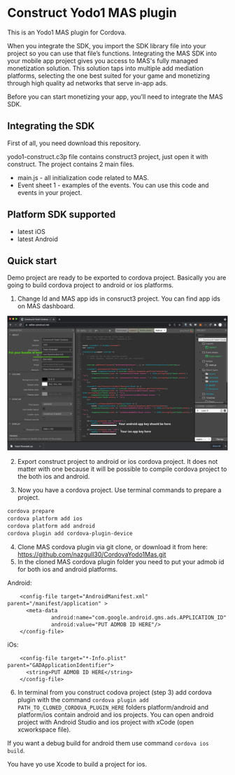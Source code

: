 Construct Yodo1 MAS plugin<br>
=====
This is an Yodo1 MAS plugin for Cordova.

When you integrate the SDK, you import the SDK library file into your project so you can use that file’s functions. Integrating the MAS SDK into your mobile app project gives you access to MAS's fully managed monetization solution. This solution taps into multiple add mediation platforms, selecting the one best suited for your game and monetizing through high quality ad networks that serve in-app ads.

Before you can start monetizing your app, you’ll need to integrate the MAS SDK.

Integrating the SDK
----------
First of all, you need download this repository.

yodo1-construct.c3p file contains construct3 project, just open it with construct.
The project contains 2 main files.

* main.js - all initialization code related to MAS.
* Event sheet 1 - examples of the events.
You can use this code and events in your project.

## Platform SDK supported ##

* latest iOS
* latest Android

## Quick start ##
Demo project are ready to be exported to cordova project.
Basically you are going to build cordova project to android or ios platforms.


1. Change Id and MAS app ids in consruct3 project. You can find app ids on MAS dashboard.
<img src="/images/bundleId_and_appId.png" width="700">

2. Export construct project to android or ios cordova project. It does not matter with one because it will be possible to compile cordova project 
to the both ios and android.

3. Now you have a cordova project. Use terminal commands to prepare a project. 
```bash
cordova prepare
cordova platform add ios
cordova platform add android
cordova plugin add cordova-plugin-device
```

4. Clone MAS cordova plugin via git clone, or download it from here: https://github.com/nazgull30/CordovaYodo1Mas.git
5. In the cloned MAS cordova plugin folder you need to put your admob id for both ios and android platforms.

Android:
```
    <config-file target="AndroidManifest.xml" parent="/manifest/application" >
      <meta-data
              android:name="com.google.android.gms.ads.APPLICATION_ID"
              android:value="PUT ADMOB ID HERE"/>
    </config-file>
```

iOs:
```
    <config-file target="*-Info.plist" parent="GADApplicationIdentifier">
      <string>PUT ADMOB ID HERE</string>
    </config-file>
```
6. In terminal from you construct codova project (step 3) add cordova plugin with the command `cordova plugin add PATH_TO_CLONED_CORDOVA_PLUGIN_HERE`
folders platform/android and platform/ios contain android and ios projects. You can open android project with Android Studio and ios project with xCode (open xcworkspace file).

If you want a debug build for android them use command `cordova ios build`. 

You have yo use Xcode to build a project for ios.


